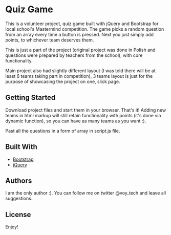 # Quiz Game

This is a volunteer project, quiz game built with jQuery and Bootstrap for local school's Mastermind competition.
The game picks a random question from an array every time a button is pressed. Next you just simply add points,
to whichever team deserves them.

This is just a part of the project (original project was done in Polish and questions were prepared by teachers from the school), with core functionality.

Main project also had slightly different layout (I was told there will be at least 6 teams taking part in competition), 3 teams layout is just for the purpose of showcasing the project on one, slick page.

## Getting Started

Download project files and start them in your browser. That's it!
Adding new teams in html markup will still retain functionality with points (it's done via dynamic function), so you can have as many teams as you want :).

Past all the questions in a form of array in script.js file.


## Built With

* [Bootstrap](https://v4-alpha.getbootstrap.com/)
* [jQuery](http://jquery.com/)


## Authors

I am the only author :). You can follow me on twitter @voy_tech and leave all suggestions.


## License

Enjoy!
